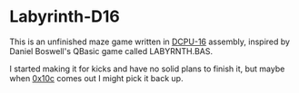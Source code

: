 Labyrinth-D16
=============

This is an unfinished maze game written in [DCPU-16][1] assembly, inspired by Daniel Boswell's QBasic game called LABYRNTH.BAS.

I started making it for kicks and have no solid plans to finish it, but maybe when [0x10c][2] comes out I might pick it back up.

[1]: http://dcpu.com/
[2]: http://0x10c.com/
